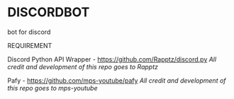 # DISCORDBOT
bot for discord 

REQUIREMENT

Discord Python API Wrapper   -  https://github.com/Rapptz/discord.py
*All credit and development of this repo goes to Rapptz*

Pafy   - https://github.com/mps-youtube/pafy
*All credit and development of this repo goes to mps-youtube*
